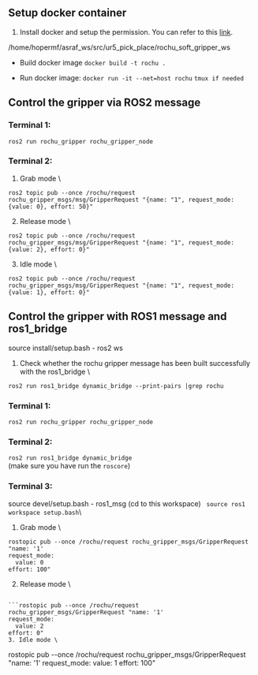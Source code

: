 ## Setup docker container
1. Install docker and setup the permission. You can refer to this [link](https://www.digitalocean.com/community/questions/how-to-fix-docker-got-permission-denied-while-trying-to-connect-to-the-docker-daemon-socket).

/home/hopermf/asraf_ws/src/ur5_pick_place/rochu_soft_gripper_ws


- Build docker image
```docker build -t rochu .```

- Run docker image:
```docker run -it --net=host rochu```
```tmux if needed```

## Control the gripper via ROS2 message
### Terminal 1:
```
ros2 run rochu_gripper rochu_gripper_node 
```

### Terminal 2:
1. Grab mode \
```
ros2 topic pub --once /rochu/request rochu_gripper_msgs/msg/GripperRequest "{name: "1", request_mode: {value: 0}, effort: 50}"
```
2. Release mode \
```
ros2 topic pub --once /rochu/request rochu_gripper_msgs/msg/GripperRequest "{name: "1", request_mode: {value: 2}, effort: 0}"
```
3. Idle mode \
```
ros2 topic pub --once /rochu/request rochu_gripper_msgs/msg/GripperRequest "{name: "1", request_mode: {value: 1}, effort: 0}"
```

## Control the gripper with ROS1 message and ros1_bridge
source install/setup.bash - ros2 ws

1. Check whether the rochu gripper message has been built successfully with the ros1_bridge \
```
ros2 run ros1_bridge dynamic_bridge --print-pairs |grep rochu
```

### Terminal 1:
```ros2 run rochu_gripper rochu_gripper_node ```

### Terminal 2:
```ros2 run ros1_bridge dynamic_bridge``` \
(make sure you have run the ```roscore```)

### Terminal 3:
source devel/setup.bash - ros1_msg (cd to this workspace)
``` source ros1 workspace setup.bash```\
1. Grab mode \
```
rostopic pub --once /rochu/request rochu_gripper_msgs/GripperRequest "name: '1'
request_mode:
  value: 0
effort: 100" 
```
2. Release mode \
```

```rostopic pub --once /rochu/request rochu_gripper_msgs/GripperRequest "name: '1'
request_mode:
  value: 2
effort: 0" 
3. Idle mode \
```
rostopic pub --once /rochu/request rochu_gripper_msgs/GripperRequest "name: '1'
request_mode:
  value: 1
effort: 100" 
```

